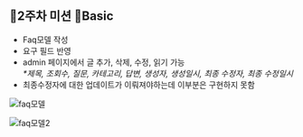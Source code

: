 <h2>💪2주차 미션 🎉Basic</h2>
<ul>
  <li>Faq모델 작성</li>
  <li>요구 필드 반영</li>
  <li>admin 페이지에서 글 추가, 삭제, 수정, 읽기 가능<br><em>*제목, 조회수, 질문, 카테고리, 답변, 생성자, 생성일시, 최종 수정자, 최종 수정일시</em></li>
  <li>최종수정자에 대한 업데이트가 이뤄져야하는데 이부분은 구현하지 못함</li>
</ul>

![faq모델](https://user-images.githubusercontent.com/53210680/163988550-276de0ab-1866-4f6c-998f-eb63978050ed.PNG)

![faq모델2](https://user-images.githubusercontent.com/53210680/163988496-c387f592-d7a7-44ac-9fec-5e1d43569032.PNG)
